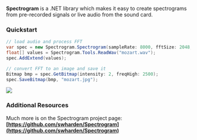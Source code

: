 **Spectrogram** is a .NET library which makes it easy to create spectrograms from pre-recorded signals or live audio from the sound card.

### Quickstart

```cs
// load audio and process FFT
var spec = new Spectrogram.Spectrogram(sampleRate: 8000, fftSize: 2048, step: 700);
float[] values = Spectrogram.Tools.ReadWav("mozart.wav");
spec.AddExtend(values);

// convert FFT to an image and save it
Bitmap bmp = spec.GetBitmap(intensity: 2, freqHigh: 2500);
spec.SaveBitmap(bmp, "mozart.jpg");
```

![](https://raw.githubusercontent.com/swharden/Spectrogram/master/data/mozart.jpg)

### Additional Resources
Much more is on the Spectrogram project page:\
**[https://github.com/swharden/Spectrogram](https://github.com/swharden/Spectrogram)**